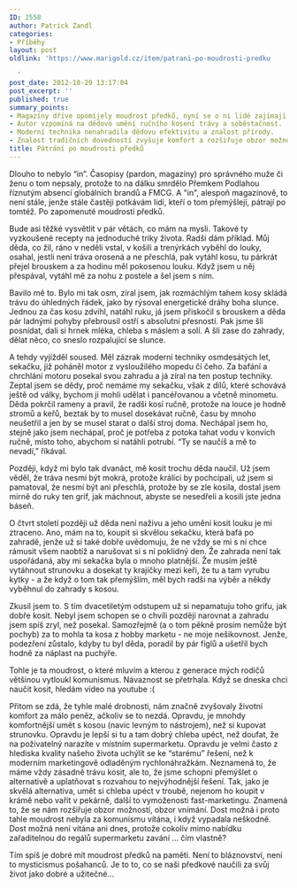 ```yaml
---
ID: 2558
author: Patrick Zandl
categories:
- Příběhy
layout: post
oldlink: 'https://www.marigold.cz/item/patrani-po-moudrosti-predku

  '
post_date: 2012-10-29 13:17:04
post_excerpt: ''
published: true
summary_points:
- Magazíny dříve opomíjely moudrost předků, nyní se o ni lidé zajímají.
- Autor vzpomíná na dědovo umění ručního kosení trávy a soběstačnost.
- Moderní technika nenahradila dědovu efektivitu a znalost přírody.
- Znalost tradičních dovedností zvyšuje komfort a rozšiřuje obzor možností.
title: Pátrání po moudrosti předků
---
```


<p>Dlouho to nebylo “in”. Časopisy (pardon, magazíny) pro správného muže či ženu o tom nepsaly, protože to na dálku smrdělo Přemkem Podlahou říznutým absencí globálních brandů a FMCG. A "in", alespoň magazínově, to není stále, jenže stále častěji potkávám lidi, kteří o tom přemýšlejí, pátrají po tomtéž. Po zapomenuté moudrosti předků.</p>


<p>Bude asi těžké vysvětlit v pár větách, co mám na mysli. Takové ty vyzkoušené recepty na jednoduché triky života. Radši dám příklad. Můj děda, co žil, ráno v neděli vstal, v košili a trenýrkách vyběhl do louky, osahal, jestli není tráva orosená a ne přeschlá, pak vytáhl kosu, tu párkrát přejel brouskem a za hodinu měl pokosenou louku. Když jsem u něj přespával, vytáhl mě za nohu z postele a šel jsem s ním.</p>


<p>Bavilo mě to. Bylo mi tak osm, zíral jsem, jak rozmáchlým tahem kosy skládá trávu do úhledných řádek, jako by rýsoval energetické dráhy boha slunce. Jednou za čas kosu zdvihl, natáhl ruku, já jsem přiskočil s brouskem a děda pár ladnými pohyby přebrousil ostří s absolutní přesností. Pak jsme šli posnídat, dali si hrnek mléka, chleba s máslem a solí. A šli zase do zahrady, dělat něco, co sneslo rozpalující se slunce.</p>


<p>A tehdy vyjížděl soused. Měl zázrak moderní techniky osmdesátých let, sekačku, již poháněl motor z vysloužilého mopedu či čeho. Za bafání a chrchlání motoru posekal svou zahradu a já zíral na ten postup techniky. Zeptal jsem se dědy, proč nemáme my sekačku, však z dílů, které schovává ještě od války, bychom ji mohli udělat i pancéřovanou a včetně minometu. Děda pokrčil rameny a pravil, že radši kosí ručně, protože na louce je hodně stromů a keřů, beztak by to musel dosekávat ručně, času by mnoho neušetřil a jen by se musel starat o další stroj doma. Nechápal jsem ho, stejně jako jsem nechápal, proč je potřeba z potoka tahat vodu v konvích ručně, místo toho, abychom si natáhli potrubí. “Ty se naučíš a mě to nevadí,” říkával.</p>


<p>Později, když mi bylo tak dvanáct, mě kosit trochu děda naučil. Už jsem věděl, že tráva nesmí být mokrá, protože králíci by pochcípali, už jsem si pamatoval, že nesmí být ani přeschlá, protože by se zle kosila, dostal jsem mírně do ruky ten grif, jak máchnout, abyste se nesedřeli a kosili jste jedna báseň.</p>


<p>O čtvrt století později už děda není naživu a jeho umění kosit louku je mi ztraceno. Ano, mám na to, koupit si skvělou sekačku, která bafá po zahradě, jenže už si také dobře uvědomuju, že ne vždy se mi s ní chce rámusit všem naobtíž a narušovat si s ní poklidný den. Že zahrada není tak uspořádaná, aby mi sekačka byla o mnoho platnější. Že musím ještě vytáhnout strunovku a dosekat ty krajíčky mezi keři, že tu a tam vyrubu kytky - a že když o tom tak přemýšlím, měl bych radši na výběr a někdy vyběhnul do zahrady s kosou.</p>


<p>Zkusil jsem to. S tím dvacetiletým odstupem už si nepamatuju toho grifu, jak dobře kosit. Nebyl jsem schopen se o chvíli později narovnat a zahradu jsem spíš zryl, než posekal. Samozřejmě (a o tom pěkně prosím nemůže být pochyb) za to mohla ta kosa z hobby marketu - ne moje nešikovnost. Jenže, podezření zůstalo, kdyby tu byl děda, poradil by pár fíglů a ušetřil bych hodně za náplast na puchýře.</p>


<p>Tohle je ta moudrost, o které mluvím a kterou z generace mých rodičů většinou vytloukl komunismus. Návaznost se přetrhala. Když se dneska chci naučit kosit, hledám video na youtube :(</p>


<p>Přitom se zdá, že tyhle malé drobnosti, nám značně zvyšovaly životní komfort za málo peněz, ačkoliv se to nezdá. Opravdu, je mnohdy komfortnější umět s kosou (navíc levným to nástrojem), než si kupovat strunovku. Opravdu je lepší si tu a tam dobrý chleba upéct, než doufat, že na poživatelný narazíte v místním supermarketu. Opravdu je velmi často z hlediska kvality našeho života uchýlit se ke “starému” řešení, než k moderním marketingově odladěným rychlonáhražkám. Neznamená to, že máme vždy zásadně trávu kosit, ale to, že jsme schopni přemýšlet o alternativě a uplatňovat s rozvahou to nejvýhodnější řešení. Tak, jako je skvělá alternativa, umět si chleba upéct v troubě, nejenom ho koupit v krámě nebo vařit v pekárně, další to vymoženosti fast-marketingu. Znamená to, že se nám rozšiřuje obzor možností, obzor vnímání. Dost možná i proto tahle moudrost nebyla za komunismu vítána, i když vypadala neškodně. Dost možná není vítána ani dnes, protože cokoliv mimo nabídku zařaditelnou do regálů supermarketu zavání … čím vlastně?</p>


<p>Tím spíš je dobré mít moudrost předků na paměti. Není to bláznovství, není to mysticismus pošahanců. Je to to, co se naši předkové naučili za svůj život jako dobré a užitečné…</p>


<p>&nbsp;</p>